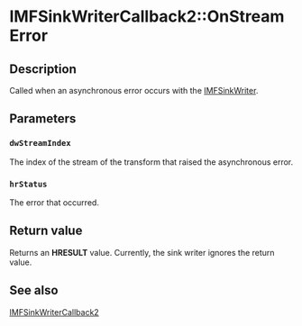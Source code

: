 # IMFSinkWriterCallback2::OnStreamError

## Description

Called when an asynchronous error occurs with the [IMFSinkWriter](https://learn.microsoft.com/windows/desktop/api/mfreadwrite/nn-mfreadwrite-imfsinkwriter).

## Parameters

### `dwStreamIndex`

The index of the stream of the transform that raised the asynchronous error.

### `hrStatus`

The error that occurred.

## Return value

Returns an **HRESULT** value. Currently, the sink writer ignores the return value.

## See also

[IMFSinkWriterCallback2](https://learn.microsoft.com/windows/desktop/api/mfreadwrite/nn-mfreadwrite-imfsinkwritercallback2)